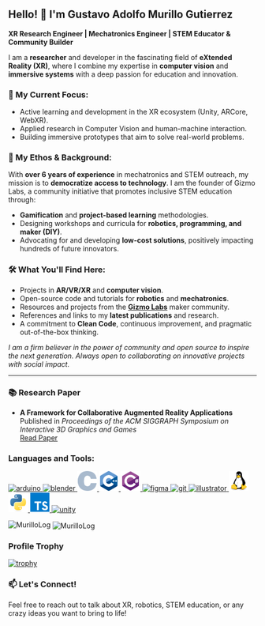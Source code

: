 <!--[![@murillolog's Holopin badges](https://holopin.me/murillolog)](https://holopin.io/@murillolog)

<!-- <img align='right' src='https://octodex.github.com/images/hula_loop_octodex03.gif' width='200'> -->

## Hello! 👋 I'm Gustavo Adolfo Murillo Gutierrez
**XR Research Engineer | Mechatronics Engineer | STEM Educator & Community Builder**

I am a **researcher** and developer in the fascinating field of **eXtended Reality (XR)**, where I combine my expertise in **computer vision** and **immersive systems** with a deep passion for education and innovation.

### 🔬 My Current Focus:
- Active learning and development in the XR ecosystem (Unity, ARCore, WebXR).
- Applied research in Computer Vision and human-machine interaction.
- Building immersive prototypes that aim to solve real-world problems.

### 🤝 My Ethos & Background:
With **over 6 years of experience** in mechatronics and STEM outreach, my mission is to **democratize access to technology**. I am the founder of Gizmo Labs, a community initiative that promotes inclusive STEM education through:

- **Gamification** and **project-based learning** methodologies.
- Designing workshops and curricula for **robotics, programming, and maker (DIY)**.
- Advocating for and developing **low-cost solutions**, positively impacting hundreds of future innovators.

### 🛠️ What You'll Find Here:
- Projects in **AR/VR/XR** and **computer vision**.
- Open-source code and tutorials for **robotics** and **mechatronics**.
- Resources and projects from the **[Gizmo Labs](https://youtube.com/@GizmoMakers)** maker community.
- References and links to my **latest publications** and research.
- A commitment to **Clean Code**, continuous improvement, and pragmatic out-of-the-box thinking.

*I am a firm believer in the power of community and open source to inspire the next generation. Always open to collaborating on innovative projects with social impact.*

---

### 📚 Research Paper
- **A Framework for Collaborative Augmented Reality Applications**  
  Published in *Proceedings of the ACM SIGGRAPH Symposium on Interactive 3D Graphics and Games*  
  [Read Paper](https://dl.acm.org/doi/abs/10.1145/3722564.3728390)

<!--### 🎤 Speaker & Training
- **Keynote Speaker** at Founder meets AI: Igniting the Next Wave of Innovation with AI by Indigo Telkom Indonesia with Google Developer Groups  
  Topic: *"How to Monetize Data with AI"*  
  [See More](Link)

### 🏅 Certificates
- [Certified Blockchain Architecture](Link)
- [IBM Artificial Intelligence](Link)
- [IBM Blockchain Essentials V2 Certified](Link)
-->


<h3 align="left">Languages and Tools:</h3>
<p align="left"> <a href="https://www.arduino.cc/" target="_blank" rel="noreferrer"> <img src="https://cdn.worldvectorlogo.com/logos/arduino-1.svg" alt="arduino" width="40" height="40"/> </a> <a href="https://www.blender.org/" target="_blank" rel="noreferrer"> <img src="https://download.blender.org/branding/community/blender_community_badge_white.svg" alt="blender" width="40" height="40"/> </a> <a href="https://www.cprogramming.com/" target="_blank" rel="noreferrer"> <img src="https://raw.githubusercontent.com/devicons/devicon/master/icons/c/c-original.svg" alt="c" width="40" height="40"/> </a> <a href="https://www.w3schools.com/cpp/" target="_blank" rel="noreferrer"> <img src="https://raw.githubusercontent.com/devicons/devicon/master/icons/cplusplus/cplusplus-original.svg" alt="cplusplus" width="40" height="40"/> </a> <a href="https://www.w3schools.com/cs/" target="_blank" rel="noreferrer"> <img src="https://raw.githubusercontent.com/devicons/devicon/master/icons/csharp/csharp-original.svg" alt="csharp" width="40" height="40"/> </a> <a href="https://www.figma.com/" target="_blank" rel="noreferrer"> <img src="https://www.vectorlogo.zone/logos/figma/figma-icon.svg" alt="figma" width="40" height="40"/> </a> <a href="https://git-scm.com/" target="_blank" rel="noreferrer"> <img src="https://www.vectorlogo.zone/logos/git-scm/git-scm-icon.svg" alt="git" width="40" height="40"/> </a> <a href="https://www.adobe.com/in/products/illustrator.html" target="_blank" rel="noreferrer"> <img src="https://www.vectorlogo.zone/logos/adobe_illustrator/adobe_illustrator-icon.svg" alt="illustrator" width="40" height="40"/> </a> <a href="https://www.linux.org/" target="_blank" rel="noreferrer"> <img src="https://raw.githubusercontent.com/devicons/devicon/master/icons/linux/linux-original.svg" alt="linux" width="40" height="40"/> </a> <a href="https://www.python.org" target="_blank" rel="noreferrer"> <img src="https://raw.githubusercontent.com/devicons/devicon/master/icons/python/python-original.svg" alt="python" width="40" height="40"/> </a> <a href="https://www.typescriptlang.org/" target="_blank" rel="noreferrer"> <img src="https://raw.githubusercontent.com/devicons/devicon/master/icons/typescript/typescript-original.svg" alt="typescript" width="40" height="40"/> </a> <a href="https://unity.com/" target="_blank" rel="noreferrer"> <img src="https://www.vectorlogo.zone/logos/unity3d/unity3d-icon.svg" alt="unity" width="40" height="40"/> </a> </p>

<p><img align="left" src="https://github-readme-stats.vercel.app/api/top-langs?username=MurilloLog&show_icons=true&locale=en&layout=compact" alt="MurilloLog" /></p>

<p>&nbsp;<img align="center" src="https://github-readme-stats.vercel.app/api?username=MurilloLog&show_icons=true&locale=en" alt="MurilloLog" /></p>

### Profile Trophy
[![trophy](https://github-profile-trophy.vercel.app/?username=MurilloLog&theme=flat&no-bg=true&no-frame=true&column=8&margin-w=15&margin-h=15&rank=AAA,AA,A,AAA,AA,A,B,C,SECRET)](https://github.com/MurilloLog/github-profile-trophy#about-rank)

### 📫 Let's Connect!
Feel free to reach out to talk about XR, robotics, STEM education, or any crazy ideas you want to bring to life!
